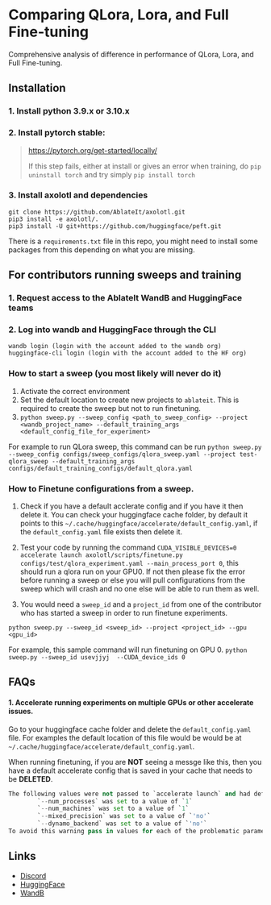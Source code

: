 # Comparing QLora, Lora, and Full Fine-tuning
Comprehensive analysis of difference in performance of QLora, Lora, and Full Fine-tuning.


## Installation
### 1. Install python 3.9.x or 3.10.x
### 2. Install pytorch stable:
>https://pytorch.org/get-started/locally/
>
>If this step fails, either at install or gives an error when training, do `pip uninstall torch` and try simply `pip install torch`
>
### 3. Install axolotl and dependencies
```
git clone https://github.com/AblateIt/axolotl.git
pip3 install -e axolotl/.
pip3 install -U git+https://github.com/huggingface/peft.git
```
There is a `requirements.txt` file in this repo, you might need to install some packages from this depending on what you are missing.

## For contributors running sweeps and training
### 1. Request access to the AblateIt WandB and HuggingFace teams
### 2. Log into wandb and HuggingFace through the CLI
    wandb login (login with the account added to the wandb org)
    huggingface-cli login (login with the account added to the HF org)

### How to start a sweep (you most likely will never do it)
1. Activate the correct environment
2. Set the default location to create new projects to `ablateit`. This is required to create the sweep but not to run finetuning.
3. `python sweep.py --sweep_config <path_to_sweep_config> --project <wandb_project_name> --default_training_args <default_config_file_for_experiment>`

For example to run QLora sweep, this command can be run
`python sweep.py --sweep_config configs/sweep_configs/qlora_sweep.yaml --project test-qlora_sweep --default_training_args configs/default_training_configs/default_qlora.yaml`

### How to Finetune configurations from a sweep.
1. Check if you have a default acclerate config and if you have it then delete it. You can check your huggingface cache folder, by default it points to this `~/.cache/huggingface/accelerate/default_config.yaml`, if the `default_config.yaml` file exists then delete it.
2. Test your code by running the command `CUDA_VISIBLE_DEVICES=0 accelerate launch axolotl/scripts/finetune.py configs/test/qlora_experiment.yaml --main_process_port 0`, this should run a qlora run on your GPU0. If not then please fix the error before running a sweep or else you will pull configurations from the sweep which will crash and no one else will be able to run them as well.

3. You would need a `sweep_id` and a `project_id` from one of the contributor who has started a sweep in order to run finetune experiments.

`python sweep.py --sweep_id <sweep_id> --project <project_id> --gpu <gpu_id>`

For example, this sample command will run finetuning on GPU 0.
`python sweep.py --sweep_id usevjjyj  --CUDA_device_ids 0`


## FAQs
#### 1. Accelerate running experiments on multiple GPUs or other accelerate issues.
Go to your huggingface cache folder and delete the `default_config.yaml` file. For examples the default location of this file would be would be at `~/.cache/huggingface/accelerate/default_config.yaml`.

When running finetuning, if you are **NOT** seeing a messge like this, then you have a default accelerate config that is saved in your cache that needs to be **DELETED**.
```python
The following values were not passed to `accelerate launch` and had defaults used instead:
        `--num_processes` was set to a value of `1`
        `--num_machines` was set to a value of `1`
        `--mixed_precision` was set to a value of `'no'`
        `--dynamo_backend` was set to a value of `'no'`
To avoid this warning pass in values for each of the problematic parameters or run `accelerate config`.
```

## Links
- [Discord](https://discord.gg/HfNctSTJ)
- [HuggingFace](https://huggingface.co/AblateIt)
- [WandB](https://wandb.ai/ablateit)
